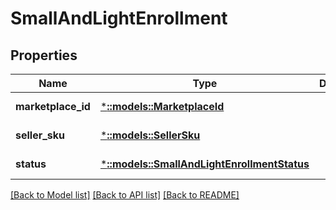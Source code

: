 # SmallAndLightEnrollment

## Properties
Name | Type | Description | Notes
------------ | ------------- | ------------- | -------------
**marketplace_id** | [***::models::MarketplaceId**](MarketplaceId.md) |  | [default to null]
**seller_sku** | [***::models::SellerSku**](SellerSKU.md) |  | [default to null]
**status** | [***::models::SmallAndLightEnrollmentStatus**](SmallAndLightEnrollmentStatus.md) |  | [default to null]

[[Back to Model list]](../README.md#documentation-for-models) [[Back to API list]](../README.md#documentation-for-api-endpoints) [[Back to README]](../README.md)


